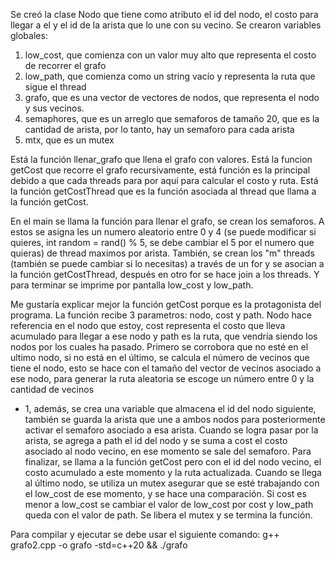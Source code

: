 Se creó la clase Nodo que tiene como atributo el id del nodo, el costo para llegar a el y el id de la arista
que lo une con su vecino.
Se crearon variables globales:

1. low_cost, que comienza con un valor muy alto que representa el costo de recorrer el grafo
2. low_path, que comienza como un string vacío y representa la ruta que sigue el thread
3. grafo, que es una vector de vectores de nodos, que representa el nodo y sus vecinos.
4. semaphores, que es un arreglo que semaforos de tamaño 20, que es la cantidad de arista, por lo tanto, hay un semaforo para cada arista
5. mtx, que es un mutex

Está la función llenar_grafo que llena el grafo con valores.
Está la funcion getCost que recorre el grafo recursivamente, está función es la principal debido a que cada threads para por aquí para calcular el costo y ruta.
Está la función getCostThread que es la función asociada al thread que llama a la función getCost.

En el main se llama la función para llenar el grafo, se crean los semaforos. A estos se asigna les
un numero aleatorio entre 0 y 4 (se puede modificar si quieres, int random = rand() % 5, se debe cambiar el 5 por el numero que quieras)
de thread maximos por arista. También, se crean los "m" threads (también se puede cambiar si lo necesitas) a través de un for y se asocian a
la función getCostThread, después en otro for se hace join a los threads. Y para terminar se imprime por pantalla low_cost y low_path.

Me gustaría explicar mejor la función getCost porque es la protagonista del programa. La función recibe 3 parametros:
nodo, cost y path. Nodo hace referencia en el nodo que estoy, cost representa el costo que lleva acumulado para llegar a ese nodo y path es la ruta,
que vendría siendo los nodos por los cuales ha pasado.
Primero se corrobora que no esté en el ultimo nodo, si no está en el último, se calcula el número
de vecinos que tiene el nodo, esto se hace con el tamaño del vector de vecinos asociado a ese nodo, para generar la ruta aleatoria se escoge un número entre 0 y la cantidad de vecinos

-   1, además, se crea una variable que almacena el id del nodo siguiente, también se guarda la arista que une a ambos nodos para posteriormente activar el semaforo asociado a esa arista.
    Cuando se logra pasar por la arista, se agrega a path el id del nodo y se suma a cost el costo asociado al nodo vecino, en ese momento se sale del semaforo. Para finalizar,
    se llama a la función getCost pero con el id del nodo vecino, el costo acumulado a este momento y la ruta actualizada.
    Cuando se llega al último nodo, se utiliza un mutex asegurar que se esté trabajando con el low_cost de ese momento, y se hace una comparación. Si
    cost es menor a low_cost se cambiar el valor de low_cost por cost y low_path queda con el valor de path. Se libera el mutex y se termina la función.

Para compilar y ejecutar se debe usar el siguiente comando:
g++ grafo2.cpp -o grafo -std=c++20 && ./grafo
